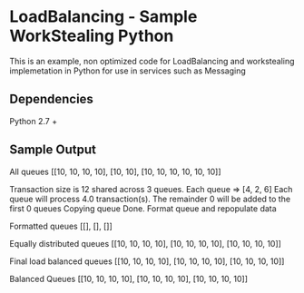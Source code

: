 # LoadBalancing - Sample WorkStealing Python

This is an example, non optimized code for LoadBalancing and workstealing implemetation in Python for use in services such as Messaging

Dependencies
------------
Python 2.7 +

Sample Output
-------------
All queues
[[10, 10, 10, 10], [10, 10], [10, 10, 10, 10, 10, 10]]

Transaction size is 12 shared across 3 queues. Each queue => [4, 2, 6]
Each queue will process 4.0 transaction(s). The remainder 0 will be added to the first 0 queues
Copying queue
Done. Format queue and repopulate data

Formatted queues
[[], [], []]

Equally distributed queues
[[10, 10, 10, 10], [10, 10, 10, 10], [10, 10, 10, 10]]

Final load balanced queues
[[10, 10, 10, 10], [10, 10, 10, 10], [10, 10, 10, 10]]

Balanced Queues
[[10, 10, 10, 10], [10, 10, 10, 10], [10, 10, 10, 10]]
